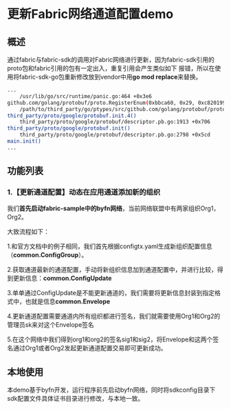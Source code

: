 # 更新Fabric网络通道配置demo

## 概述
通过fabric与fabric-sdk的调用对Fabric网络进行更新，因为fabric-sdk引用的proto包和fabric引用的包有一定出入，重复引用会产生类似如下
报错，所以在使用将fabric-sdk-go包重新修改放到vendor中用**go mod replace**来替换。
```bash
...
    /usr/lib/go/src/runtime/panic.go:464 +0x3e6
github.com/golang/protobuf/proto.RegisterEnum(0xbbca60, 0x29, 0xc820199980, 0xc8201999b0)
    /path/to/third_party/go/ptypes/src/github.com/golang/protobuf/proto/properties.go:811 +0xe2
third_party/proto/google/protobuf.init.4()
    third_party/proto/google/protobuf/descriptor.pb.go:1913 +0x706
third_party/proto/google/protobuf.init()
    third_party/proto/google/protobuf/descriptor.pb.go:2798 +0x5cd
main.init()
...

```


## 功能列表

### 1.【更新通道配置】动态在应用通道添加新的组织

我们**首先启动fabric-sample中的byfn网络**，当前网络联盟中有两家组织Org1，Org2。

大致流程如下：

1.和官方文档中的例子相同，我们首先根据configtx.yaml生成新组织配置信息（**common.ConfigGroup**）。

2.获取通道最新的通道配置，手动将新组织信息加到通道配置中，并进行比较，得到更新信息：**common.ConfigUpdate**

3.单单通过ConfigUpdate是不能更新通道的，我们需要将更新信息封装到指定格式中，也就是信息**common.Envelope**

4.更新通道配置需要通道内所有组织都进行签名，我们就需要使用Org1和Org2的管理员sk来对这个Envelope签名

5.在这个网络中我们得到org1和org2的签名sig1和sig2，将Envelope和这两个签名通过Org1或者Org2发起更新通道配置交易即可更新成功。


## 本地使用

本demo基于byfn开发，运行程序前先启动byfn网络，同时将sdkconfig目录下sdk配置文件具体证书目录进行修改，与本地一致。
